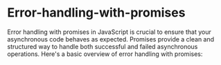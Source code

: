 # Error-handling-with-promises
Error handling with promises in JavaScript is crucial to ensure that your asynchronous code behaves as expected. Promises provide a clean and structured way to handle both successful and failed asynchronous operations. Here's a basic overview of error handling with promises:
